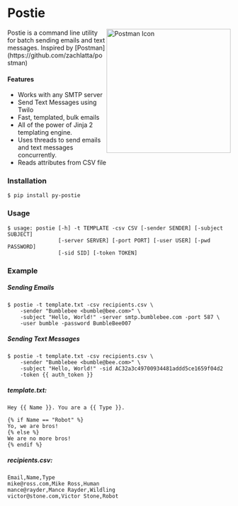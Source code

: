# Postie

<img src="http://41.media.tumblr.com/tumblr_md787xAplD1rnrne9o1_1280.png" width="280" alt="Postman Icon" align="right">
Postie is a command line utility for batch sending emails and text messages. Inspired by [Postman](https://github.com/zachlatta/postman)

#### Features

* Works with any SMTP server
* Send Text Messages using Twilo
* Fast, templated, bulk emails
* All of the power of Jinja 2 templating engine.
* Uses threads to send emails and text messages concurrently.
* Reads attributes from CSV file

### Installation

    $ pip install py-postie

### Usage

    $ usage: postie [-h] -t TEMPLATE -csv CSV [-sender SENDER] [-subject SUBJECT]
                    [-server SERVER] [-port PORT] [-user USER] [-pwd PASSWORD]
                    [-sid SID] [-token TOKEN]

### Example

##### Sending Emails

```
$ postie -t template.txt -csv recipients.csv \
    -sender "Bumblebee <bumble@bee.com>" \
    -subject "Hello, World!" -server smtp.bumblebee.com -port 587 \
    -user bumble -password BumbleBee007
```

##### Sending Text Messages

```
$ postie -t template.txt -csv recipients.csv \
    -sender "Bumblebee <bumble@bee.com>" \
    -subject "Hello, World!" -sid AC32a3c49700934481addd5ce1659f04d2
    -token {{ auth_token }}
```
##### template.txt:

```
Hey {{ Name }}. You are a {{ Type }}.

{% if Name == "Robot" %}
Yo, we are bros!
{% else %}
We are no more bros!
{% endif %}
```

##### recipients.csv:

```
Email,Name,Type
mike@ross.com,Mike Ross,Human
mance@rayder,Mance Rayder,Wildling
victor@stone.com,Victor Stone,Robot
```

